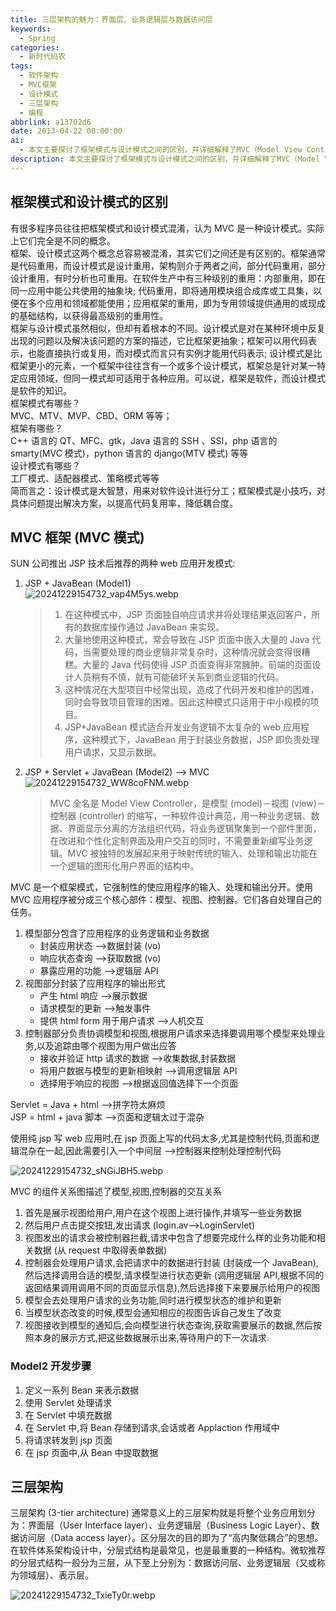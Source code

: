 ```yaml
---
title: 三层架构的魅力：界面层、业务逻辑层与数据访问层
keywords:
  - Spring
categories:
  - 新时代码农
tags:
  - 软件架构
  - MVC框架
  - 设计模式
  - 三层架构
  - 编程
abbrlink: a13702d6
date: 2013-04-22 00:00:00
ai:
  - 本文主要探讨了框架模式与设计模式之间的区别，并详细解释了MVC（Model View Controller）框架。MVC框架将应用程序的输入、处理和输出分离，以实现业务逻辑、数据展示和用户交互的清晰组织。文章还介绍了三层架构的概念，强调通过划分界面层、业务逻辑层和数据访问层来提高代码模块间的独立性和可维护性。此外，文章简述了使用MVC模式进行Web应用开发的关键步骤以及Model2开发方法下的具体操作流程。
description: 本文主要探讨了框架模式与设计模式之间的区别，并详细解释了MVC（Model View Controller）框架。MVC框架将应用程序的输入、处理和输出分离，以实现业务逻辑、数据展示和用户交互的清晰组织。文章还介绍了三层架构的概念，强调通过划分界面层、业务逻辑层和数据访问层来提高代码模块间的独立性和可维护性。此外，文章简述了使用MVC模式进行Web应用开发的关键步骤以及Model2开发方法下的具体操作流程。
---
```


## 框架模式和设计模式的区别

有很多程序员往往把框架模式和设计模式混淆，认为 MVC 是一种设计模式。实际上它们完全是不同的概念。  
框架、设计模式这两个概念总容易被混淆，其实它们之间还是有区别的。框架通常是代码重用，而设计模式是设计重用，架构则介于两者之间，部分代码重用，部分设计重用，有时分析也可重用。在软件生产中有三种级别的重用：内部重用，即在同一应用中能公共使用的抽象块; 代码重用，即将通用模块组合成库或工具集，以便在多个应用和领域都能使用；应用框架的重用，即为专用领域提供通用的或现成的基础结构，以获得最高级别的重用性。  
框架与设计模式虽然相似，但却有着根本的不同。设计模式是对在某种环境中反复出现的问题以及解决该问题的方案的描述，它比框架更抽象；框架可以用代码表示，也能直接执行或复用，而对模式而言只有实例才能用代码表示; 设计模式是比框架更小的元素，一个框架中往往含有一个或多个设计模式，框架总是针对某一特定应用领域，但同一模式却可适用于各种应用。可以说，框架是软件，而设计模式是软件的知识。  
框架模式有哪些？  
MVC、MTV、MVP、CBD、ORM 等等；  
框架有哪些？  
C++ 语言的 QT、MFC、gtk，Java 语言的 SSH 、SSI，php 语言的 smarty(MVC 模式)，python 语言的 django(MTV 模式) 等等  
设计模式有哪些？  
工厂模式、适配器模式、策略模式等等  
简而言之：设计模式是大智慧，用来对软件设计进行分工；框架模式是小技巧，对具体问题提出解决方案，以提高代码复用率，降低耦合度。

## MVC 框架 (MVC 模式)

SUN 公司推出 JSP 技术后推荐的两种 web 应用开发模式:

1. JSP + JavaBean (Model1)  
   ![20241229154732_vap4M5ys.webp](20241229154732_vap4M5ys.webp)

   > 1. 在这种模式中，JSP 页面独自响应请求并将处理结果返回客户，所有的数据库操作通过 JavaBean 来实现。
   > 2. 大量地使用这种模式，常会导致在 JSP 页面中嵌入大量的 Java 代码，当需要处理的商业逻辑非常复杂时，这种情况就会变得很糟糕。大量的 Java 代码使得 JSP 页面变得非常臃肿。前端的页面设计人员稍有不慎，就有可能破坏关系到商业逻辑的代码。
   > 3. 这种情况在大型项目中经常出现，造成了代码开发和维护的困难，同时会导致项目管理的困难。因此这种模式只适用于中小规模的项目。
   > 4. JSP+JavaBean 模式适合开发业务逻辑不太复杂的 web 应用程序，这种模式下，JavaBean 用于封装业务数据，JSP 即负责处理用户请求，又显示数据。

2. JSP + Servlet + JavaBean (Model2) --> MVC  
   ![20241229154732_WW8coFNM.webp](20241229154732_WW8coFNM.webp)
   > MVC 全名是 Model View Controller，是模型 (model)－视图 (view)－控制器 (controller) 的缩写，一种软件设计典范，用一种业务逻辑、数据、界面显示分离的方法组织代码，将业务逻辑聚集到一个部件里面，在改进和个性化定制界面及用户交互的同时，不需要重新编写业务逻辑。MVC 被独特的发展起来用于映射传统的输入、处理和输出功能在一个逻辑的图形化用户界面的结构中。

MVC 是一个框架模式，它强制性的使应用程序的输入、处理和输出分开。使用 MVC 应用程序被分成三个核心部件：模型、视图、控制器。它们各自处理自己的任务。

1. 模型部分包含了应用程序的业务逻辑和业务数据
   - 封装应用状态 -->数据封装 (vo)
   - 响应状态查询 -->获取数据 (vo)
   - 暴露应用的功能 -->逻辑层 API
2. 视图部分封装了应用程序的输出形式
   - 产生 html 响应 -->展示数据
   - 请求模型的更新 -->触发事件
   - 提供 html form 用于用户请求 -->人机交互
3. 控制器部分负责协调模型和视图,根据用户请求来选择要调用哪个模型来处理业务,以及追踪由哪个视图为用户做出应答
   - 接收并验证 http 请求的数据 -->收集数据,封装数据
   - 将用户数据与模型的更新相映射 -->调用逻辑层 API
   - 选择用于响应的视图 -->根据返回值选择下一个页面

Servlet = Java + html -->拼字符太麻烦  
JSP = html + java 脚本 -->页面和逻辑太过于混杂

使用纯 jsp 写 web 应用时,在 jsp 页面上写的代码太多,尤其是控制代码,页面和逻辑混杂在一起,因此需要引入一个中间层 -->控制器来控制处理控制代码

![20241229154732_sNGiJBH5.webp](20241229154732_sNGiJBH5.webp)

MVC 的组件关系图描述了模型,视图,控制器的交互关系

1. 首先是展示视图给用户,用户在这个视图上进行操作,并填写一些业务数据
2. 然后用户点击提交按钮,发出请求 (login.av-->LoginServlet)
3. 视图发出的请求会被控制器拦截,请求中包含了想要完成什么样的业务功能和相关数据 (从 request 中取得表单数据)
4. 控制器会处理用户请求,会把请求中的数据进行封装 (封装成一个 JavaBean),然后选择调用合适的模型,请求模型进行状态更新 (调用逻辑层 API,根据不同的返回结果调用调用不同的页面显示信息),然后选择接下来要展示给用户的视图
5. 模型会去处理用户请求的业务功能,同时进行模型状态的维护和更新
6. 当模型状态改变的时候,模型会通知相应的视图告诉自己发生了改变
7. 视图接收到模型的通知后,会向模型进行状态查询,获取需要展示的数据,然后按照本身的展示方式,把这些数据展示出来,等待用户的下一次请求.

### Model2 开发步骤

1. 定义一系列 Bean 来表示数据
2. 使用 Servlet 处理请求
3. 在 Servlet 中填充数据
4. 在 Servlet 中,将 Bean 存储到请求,会话或者 Applaction 作用域中
5. 将请求转发到 jsp 页面
6. 在 jsp 页面中,从 Bean 中提取数据

## 三层架构

三层架构 (3-tier architecture) 通常意义上的三层架构就是将整个业务应用划分为：界面层（User Interface layer）、业务逻辑层（Business Logic Layer）、数据访问层（Data access layer）。区分层次的目的即为了“高内聚低耦合”的思想。在软件体系架构设计中，分层式结构是最常见，也是最重要的一种结构。微软推荐的分层式结构一般分为三层，从下至上分别为：数据访问层、业务逻辑层（又或称为领域层）、表示层。

![20241229154732_TxieTy0r.webp](20241229154732_TxieTy0r.webp)
